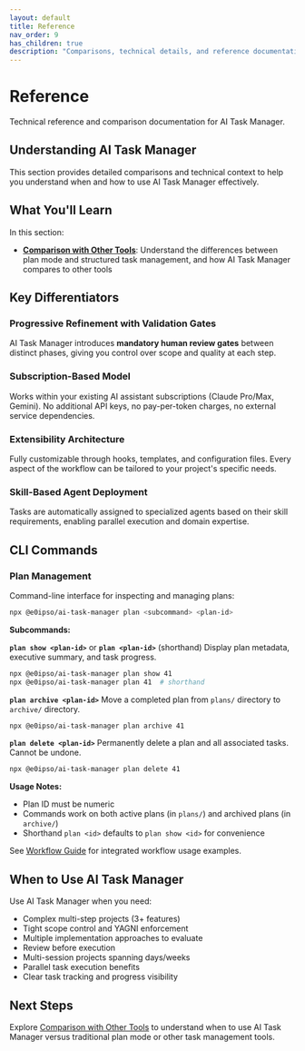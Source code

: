 ```yaml
---
layout: default
title: Reference
nav_order: 9
has_children: true
description: "Comparisons, technical details, and reference documentation"
---
```


# Reference

Technical reference and comparison documentation for AI Task Manager.

## Understanding AI Task Manager

This section provides detailed comparisons and technical context to help you understand when and how to use AI Task Manager effectively.

## What You'll Learn

In this section:

- **[Comparison with Other Tools](comparison.html)**: Understand the differences between plan mode and structured task management, and how AI Task Manager compares to other tools

## Key Differentiators

### Progressive Refinement with Validation Gates
AI Task Manager introduces **mandatory human review gates** between distinct phases, giving you control over scope and quality at each step.

### Subscription-Based Model
Works within your existing AI assistant subscriptions (Claude Pro/Max, Gemini). No additional API keys, no pay-per-token charges, no external service dependencies.

### Extensibility Architecture
Fully customizable through hooks, templates, and configuration files. Every aspect of the workflow can be tailored to your project's specific needs.

### Skill-Based Agent Deployment
Tasks are automatically assigned to specialized agents based on their skill requirements, enabling parallel execution and domain expertise.

## CLI Commands

### Plan Management

Command-line interface for inspecting and managing plans:

```bash
npx @e0ipso/ai-task-manager plan <subcommand> <plan-id>
```

**Subcommands:**

**`plan show <plan-id>`** or **`plan <plan-id>`** (shorthand)
Display plan metadata, executive summary, and task progress.

```bash
npx @e0ipso/ai-task-manager plan show 41
npx @e0ipso/ai-task-manager plan 41  # shorthand
```

**`plan archive <plan-id>`**
Move a completed plan from `plans/` directory to `archive/` directory.

```bash
npx @e0ipso/ai-task-manager plan archive 41
```

**`plan delete <plan-id>`**
Permanently delete a plan and all associated tasks. Cannot be undone.

```bash
npx @e0ipso/ai-task-manager plan delete 41
```

**Usage Notes:**
- Plan ID must be numeric
- Commands work on both active plans (in `plans/`) and archived plans (in `archive/`)
- Shorthand `plan <id>` defaults to `plan show <id>` for convenience

See [Workflow Guide](workflow.html) for integrated workflow usage examples.

## When to Use AI Task Manager

Use AI Task Manager when you need:
- Complex multi-step projects (3+ features)
- Tight scope control and YAGNI enforcement
- Multiple implementation approaches to evaluate
- Review before execution
- Multi-session projects spanning days/weeks
- Parallel task execution benefits
- Clear task tracking and progress visibility

## Next Steps

Explore [Comparison with Other Tools](comparison.html) to understand when to use AI Task Manager versus traditional plan mode or other task management tools.
